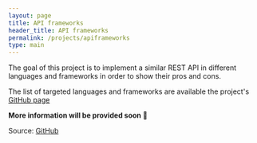 ```yaml
---
layout: page
title: API frameworks
header_title: API frameworks
permalink: /projects/apiframeworks
type: main
---
```


The goal of this project is to implement a similar REST API in different languages and frameworks in order to  show their pros and cons.

The list of targeted languages and frameworks are available the project's [GitHub page](https://github.com/marksinkovics/apiframeworks/blob/master/readme.md)

__More information will be provided soon :construction:__

Source: [GitHub](https://github.com/marksinkovics/apiframeworks)
